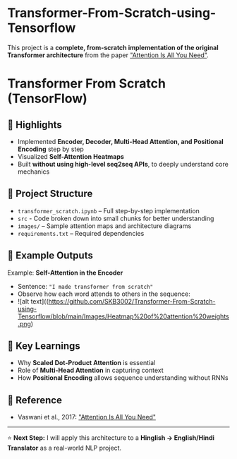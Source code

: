 # Transformer-From-Scratch-using-Tensorflow
This project is a **complete, from-scratch implementation of the original Transformer architecture**  from the paper ["Attention Is All You Need"](https://arxiv.org/abs/1706.03762).
# Transformer From Scratch (TensorFlow)

## 🔹 Highlights
- Implemented **Encoder, Decoder, Multi-Head Attention, and Positional Encoding** step by step
- Visualized **Self-Attention Heatmaps**
- Built **without using high-level seq2seq APIs**, to deeply understand core mechanics

## 📂 Project Structure
- `transformer_scratch.ipynb` – Full step-by-step implementation
- `src` - Code broken down into small chunks for better understanding
- `images/` – Sample attention maps and architecture diagrams
- `requirements.txt` – Required dependencies

## 🔹 Example Outputs
Example: **Self-Attention in the Encoder**  
- Sentence: `"I made transformer from scratch"`
- Observe how each word attends to others in the sequence:
- ![alt text]((https://github.com/SKB3002/Transformer-From-Scratch-using-Tensorflow/blob/main/Images/Heatmap%20of%20attention%20weights.png)


## 🔹 Key Learnings
- Why **Scaled Dot-Product Attention** is essential
- Role of **Multi-Head Attention** in capturing context
- How **Positional Encoding** allows sequence understanding without RNNs

## 📜 Reference
- Vaswani et al., 2017: ["Attention Is All You Need"](https://arxiv.org/abs/1706.03762)

---

⭐ **Next Step:** I will apply this architecture to a **Hinglish → English/Hindi Translator** as a real-world NLP project.
